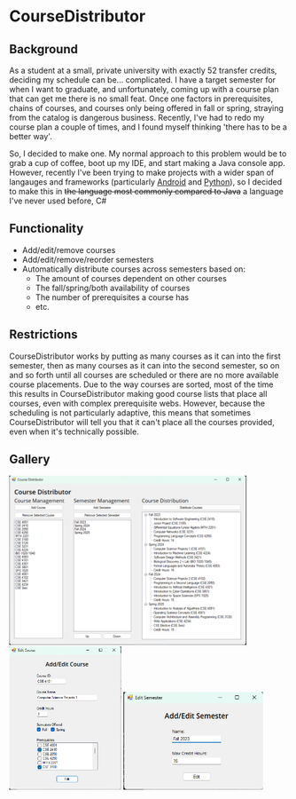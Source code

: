 ﻿# CourseDistributor
## Background
As a student at a small, private university with exactly 52 transfer credits, deciding my schedule can be... complicated. I have a target semester for when I want to graduate, and unfortunately, coming up with a course plan that can get me there is no small feat. Once one factors in prerequisites, chains of courses, and courses only being offered in fall or spring, straying from the catalog is dangerous business. Recently, I've had to redo my course plan a couple of times, and I found myself thinking 'there has to be a better way'.

So, I decided to make one. My normal approach to this problem would be to grab a cup of coffee, boot up my IDE, and start making a Java console app. However, recently I've been trying to make projects with a wider span of langauges and frameworks (particularly <a href="https://github.com/LumaDevelopment/Velox">Android</a> and <a href="https://github.com/LumaDevelopment/Rampazetto">Python</a>), so I decided to make this in ~~the language most commonly compared to Java~~ a language I've never used before, C#

## Functionality
- Add/edit/remove courses
- Add/edit/remove/reorder semesters
- Automatically distribute courses across semesters based on:
	- The amount of courses dependent on other courses
	- The fall/spring/both availability of courses
	- The number of prerequisites a course has
	- etc.

## Restrictions
CourseDistributor works by putting as many courses as it can into the first semester, then as many courses as it can into the second semester, so on and so forth until all courses are scheduled or there are no more available course placements. Due to the way courses are sorted, most of the time this results in CourseDistributor making good course lists that place all courses, even with complex prerequisite webs. However, because the scheduling is not particularly adaptive, this means that sometimes CourseDistributor will tell you that it can't place all the courses provided, even when it's technically possible.

## Gallery
<img src="img/mainForm.png" width="85%">
<img src="img/addEditCourseForm.png" width="40%">
<img src="img/addEditSemesterForm.png" width="50%">

